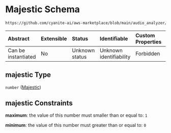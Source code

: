# Majestic Schema

```txt
https://github.com/cyanite-ai/aws-marketplace/blob/main/audio_analyzer/schemes/marketplace_v1/schema/TaggingV8.schema.json#/$defs/MoodAdvancedScoresV1/properties/majestic
```



| Abstract            | Extensible | Status         | Identifiable            | Custom Properties | Additional Properties | Access Restrictions | Defined In                                                                     |
| :------------------ | :--------- | :------------- | :---------------------- | :---------------- | :-------------------- | :------------------ | :----------------------------------------------------------------------------- |
| Can be instantiated | No         | Unknown status | Unknown identifiability | Forbidden         | Allowed               | none                | [TaggingV8.schema.json\*](../out/TaggingV8.schema.json "open original schema") |

## majestic Type

`number` ([Majestic](taggingv8-defs-moodadvancedscoresv1-properties-majestic.md))

## majestic Constraints

**maximum**: the value of this number must smaller than or equal to: `1`

**minimum**: the value of this number must greater than or equal to: `0`
